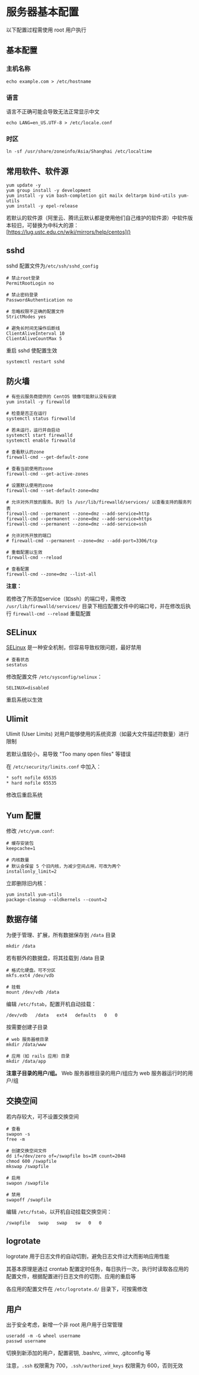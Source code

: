 # 服务器基本配置

以下配置过程需使用 root 用户执行

## 基本配置

### 主机名称

```
echo example.com > /etc/hostname
```

### 语言

语言不正确可能会导致无法正常显示中文

```
echo LANG=en_US.UTF-8 > /etc/locale.conf
```

### 时区

```
ln -sf /usr/share/zoneinfo/Asia/Shanghai /etc/localtime
```

## 常用软件、软件源

```
yum update -y
yum group install -y development
yum install -y vim bash-completion git mailx deltarpm bind-utils yum-utils
yum install -y epel-release
```

若默认的软件源（阿里云、腾讯云默认都是使用他们自己维护的软件源）中软件版本较旧，可替换为中科大的源：[https://lug.ustc.edu.cn/wiki/mirrors/help/centos]()

## sshd

sshd 配置文件为`/etc/ssh/sshd_config`

```
# 禁止root登录
PermitRootLogin no

# 禁止密码登录
PasswordAuthentication no

# 忽略权限不正确的配置文件
StrictModes yes

# 避免长时间无操作后断线
ClientAliveInterval 10
ClientAliveCountMax 5
```

重启 sshd 使配置生效

```
systemctl restart sshd
```

## 防火墙

```
# 有些云服务商提供的 CentOS 镜像可能默认没有安装
yum install -y firewalld

# 检查是否正在运行
systemctl status firewalld

# 若未运行，运行并自启动
systemctl start firewalld
systemctl enable firewalld

# 查看默认的zone
firewall-cmd --get-default-zone

# 查看当前使用的zone
firewall-cmd --get-active-zones

# 设置默认使用的zone
firewall-cmd --set-default-zone=dmz

# 允许对外开放的服务。执行 ls /usr/lib/firewalld/services/ 以查看支持的服务列表
firewall-cmd --permanent --zone=dmz --add-service=http
firewall-cmd --permanent --zone=dmz --add-service=https
firewall-cmd --permanent --zone=dmz --add-service=ssh

# 允许对外开放的端口
# firewall-cmd --permanent --zone=dmz --add-port=3306/tcp

# 重载配置以生效
firewall-cmd --reload

# 查看配置
firewall-cmd --zone=dmz --list-all
```

__注意：__

若修改了所添加service（如ssh）的端口号，需修改 `/usr/lib/firewalld/services/` 目录下相应配置文件中的端口号，并在修改后执行 `firewall-cmd --reload` 重载配置

## SELinux

[SELinux](https://en.wikipedia.org/wiki/Security-Enhanced_Linux) 是一种安全机制，但容易导致权限问题，最好禁用

```
# 查看状态
sestatus
```

修改配置文件 `/etc/sysconfig/selinux`：

```
SELINUX=disabled
```

重启系统以生效

## Ulimit

Ulimit (User Limits) 对用户能够使用的系统资源（如最大文件描述符数量）进行限制

若默认值较小，易导致 "Too many open files" 等错误

在 `/etc/security/limits.conf` 中加入：

```
* soft nofile 65535
* hard nofile 65535
```

修改后重启系统

## Yum 配置

修改 `/etc/yum.conf`:

```
# 缓存安装包
keepcache=1

# 内核数量
# 默认会保留 5 个旧内核，为减少空间占用，可改为两个
installonly_limit=2
```

立即删除旧内核：

```
yum install yum-utils
package-cleanup --oldkernels --count=2
```

## 数据存储

为便于管理、扩展，所有数据保存到 `/data` 目录

```
mkdir /data
```

若有额外的数据盘，将其挂载到 /data 目录

```
# 格式化硬盘。可不分区
mkfs.ext4 /dev/vdb

# 挂载
mount /dev/vdb /data
```

编辑 `/etc/fstab`，配置开机自动挂载：

```
/dev/vdb   /data   ext4   defaults   0   0
```

按需要创建子目录

```
# web 服务器根目录
mkdir /data/www

# 应用（如 rails 应用）目录
mkdir /data/app
```

__注意子目录的用户/组。__ Web 服务器根目录的用户/组应为 web 服务器运行时的用户/组

## 交换空间

若内存较大，可不设置交换空间

```
# 查看
swapon -s
free -m

# 创建交换空间文件
dd if=/dev/zero of=/swapfile bs=1M count=2048
chmod 600 /swapfile
mkswap /swapfile

# 启用
swapon /swapfile

# 禁用
swapoff /swapfile
```

编辑 `/etc/fstab`，以开机自动挂载交换空间：

```
/swapfile   swap   swap   sw   0   0
```

## logrotate

logrotate 用于日志文件的自动切割，避免日志文件过大而影响应用性能

其基本原理是通过 crontab 配置定时任务，每日执行一次，执行时读取各应用的配置文件，根据配置进行日志文件的切割、应用的重启等

各应用的配置文件在 `/etc/logrotate.d/` 目录下，可按需修改

## 用户

出于安全考虑，新增一个非 root 用户用于日常管理

```
useradd -m -G wheel username
passwd username
```

切换到新添加的用户，配置密钥, .bashrc, .vimrc, .gitconfig 等

注意，`.ssh` 权限需为 700，`.ssh/authorized_keys` 权限需为 600，否则无效
